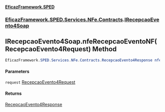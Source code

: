 #### [EficazFramework.SPED](EficazFrameworkSPED.md 'EficazFramework SPED')
### [EficazFramework.SPED.Services.NFe.Contracts](EficazFramework.SPED.Services.NFe.Contracts.md 'EficazFramework.SPED.Services.NFe.Contracts').[IRecepcaoEvento4Soap](EficazFramework.SPED.Services.NFe.Contracts.md#EficazFramework.SPED.Services.NFe.Contracts.IRecepcaoEvento4Soap 'EficazFramework.SPED.Services.NFe.Contracts.IRecepcaoEvento4Soap')

## IRecepcaoEvento4Soap.nfeRecepcaoEventoNF(RecepcaoEvento4Request) Method

```csharp
EficazFramework.SPED.Services.NFe.Contracts.RecepcaoEvento4Response nfeRecepcaoEventoNF(EficazFramework.SPED.Services.NFe.Contracts.RecepcaoEvento4Request request);
```
#### Parameters

<a name='EficazFramework.SPED.Services.NFe.Contracts.IRecepcaoEvento4Soap.nfeRecepcaoEventoNF(EficazFramework.SPED.Services.NFe.Contracts.RecepcaoEvento4Request).request'></a>

`request` [RecepcaoEvento4Request](EficazFramework.SPED.Services.NFe.Contracts/RecepcaoEvento4Request.md 'EficazFramework.SPED.Services.NFe.Contracts.RecepcaoEvento4Request')

#### Returns
[RecepcaoEvento4Response](EficazFramework.SPED.Services.NFe.Contracts/RecepcaoEvento4Response.md 'EficazFramework.SPED.Services.NFe.Contracts.RecepcaoEvento4Response')